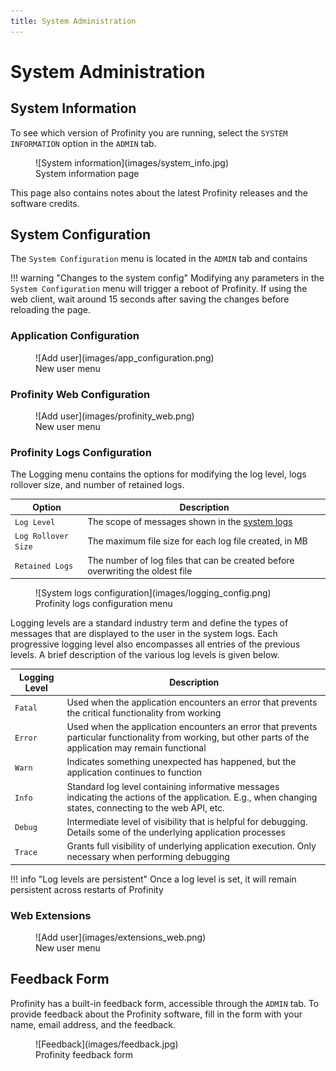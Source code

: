 ```yaml
---
title: System Administration
---
```


# System Administration

## System Information

To see which version of Profinity you are running, select the `SYSTEM INFORMATION` option in the `ADMIN` tab.

<figure markdown>
![System information](images/system_info.jpg)
<figcaption>System information page</figcaption>
</figure>

This page also contains notes about the latest Profinity releases and the software credits.

## System Configuration

The `System Configuration` menu is located in the `ADMIN` tab and contains 

!!! warning "Changes to the system config"
    Modifying any parameters in the `System Configuration` menu will trigger a reboot of Profinity. If using the web client, wait around 15 seconds after saving the changes before reloading the page.

### Application Configuration

<figure markdown>
![Add user](images/app_configuration.png)
<figcaption>New user menu</figcaption>
</figure>

### Profinity Web Configuration

<figure markdown>
![Add user](images/profinity_web.png)
<figcaption>New user menu</figcaption>
</figure>

### Profinity Logs Configuration

The Logging menu contains the options for modifying the log level, logs rollover size, and number of retained logs.

| Option              | Description                                                                                |
| ------------------- | ------------------------------------------------------------------------------------------ |
| `Log Level`         | The scope of messages shown in the [system logs](Getting_Started.md#accessing-system-logs) |
| `Log Rollover Size` | The maximum file size for each log file created, in MB                                     |
| `Retained Logs`     | The number of log files that can be created before overwriting the oldest file             | 

<figure markdown>
![System logs configuration](images/logging_config.png)
<figcaption>Profinity logs configuration menu</figcaption>
</figure>

Logging levels are a standard industry term and define the types of messages that are displayed to the user in the system logs. Each progressive logging level also encompasses all entries of the previous levels. A brief description of the various log levels is given below.

| Logging Level   | Description                                                                                          |
| ----------------| ---------------------------------------------------------------------------------------------------- |
| `Fatal`         | Used when the application encounters an error that prevents the critical functionality from working  |
| `Error`         | Used when the application encounters an error that prevents particular functionality from working, but other parts of the application may remain functional |
| `Warn`          | Indicates something unexpected has happened, but the application continues to function               |
| `Info`          | Standard log level containing informative messages indicating the actions of the application. E.g., when changing states, connecting to the web API, etc.         |
| `Debug`         | Intermediate level of visibility that is helpful for debugging. Details some of the underlying application processes     |
| `Trace`         | Grants full visibility of underlying application execution. Only necessary when performing debugging |

!!! info "Log levels are persistent"
    Once a log level is set, it will remain persistent across restarts of Profinity

### Web Extensions

<figure markdown>
![Add user](images/extensions_web.png)
<figcaption>New user menu</figcaption>
</figure>

## Feedback Form

Profinity has a built-in feedback form, accessible through the `ADMIN` tab. To provide feedback about the Profinity software, fill in the form with your name, email address, and the feedback.

<figure markdown>
![Feedback](images/feedback.jpg)
<figcaption>Profinity feedback form</figcaption>
</figure>